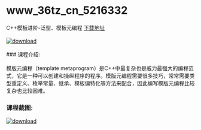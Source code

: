 # www_36tz_cn_5216332
C++模板进阶-泛型、模板元编程
[下载地址](http://www.36tz.cn/article/5216332 "下载地址")
<br/></br>[![download](http://36tz.cn/muke_img/2020_11_1-84.png "下载地址")](http://www.36tz.cn/article/5216332 "下载地址")
<br/></br>### 课程介绍:<br/></br>模版元编程（template metaprogram）是C++中最复杂也是威力最强大的编程范式，它是一种可以创建和操纵程序的程序。模版元编程需要很多技巧，常常需要类型重定义、枚举常量、继承、模板偏特化等方法来配合，因此编写模版元编程比较复杂也比较困难。

### 课程截图:
[![download](http://36tz.cn/muke_img/2020_11_2-82.png "下载地址")](http://www.36tz.cn/article/5216332 "下载地址")
